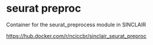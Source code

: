 # seurat preproc

Container for the seurat_preprocess module in SINCLAIR

<https://hub.docker.com/r/nciccbr/sinclair_seurat_preproc>
